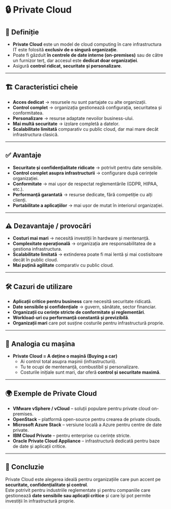 # 🔒 Private Cloud

## 📌 Definiție
- **Private Cloud** este un model de cloud computing în care infrastructura IT este folosită **exclusiv de o singură organizație**.  
- Poate fi găzduit **în centrele de date interne (on-premises)** sau de către un furnizor terț, dar accesul este **dedicat doar organizației**.  
- Asigură **control ridicat, securitate și personalizare**.

---

## 🏗️ Caracteristici cheie
- **Acces dedicat** → resursele nu sunt partajate cu alte organizații.  
- **Control complet** → organizația gestionează configurația, securitatea și conformitatea.  
- **Personalizare** → resurse adaptate nevoilor business-ului.  
- **Mai multă securitate** → izolare completă a datelor.  
- **Scalabilitate limitată** comparativ cu public cloud, dar mai mare decât infrastructura clasică.  

---

## ✅ Avantaje
- **Securitate și confidențialitate ridicate** → potrivit pentru date sensibile.  
- **Control complet asupra infrastructurii** → configurare după cerințele organizației.  
- **Conformitate** → mai ușor de respectat reglementările (GDPR, HIPAA, etc.).  
- **Performanță garantată** → resurse dedicate, fără competiție cu alți clienți.  
- **Portabilitate a aplicațiilor** → mai ușor de mutat în interiorul organizației.  

---

## ⚠️ Dezavantaje / provocări
- **Costuri mai mari** → necesită investiții în hardware și mentenanță.  
- **Complexitate operațională** → organizația are responsabilitatea de a gestiona infrastructura.  
- **Scalabilitate limitată** → extinderea poate fi mai lentă și mai costisitoare decât în public cloud.  
- **Mai puțină agilitate** comparativ cu public cloud.  

---

## 🛠️ Cazuri de utilizare
- **Aplicații critice pentru business** care necesită securitate ridicată.  
- **Date sensibile și confidențiale** → guvern, sănătate, sector financiar.  
- **Organizații cu cerințe stricte de conformitate și reglementări**.  
- **Workload-uri cu performanță constantă și previzibilă**.  
- **Organizații mari** care pot susține costurile pentru infrastructură proprie.  

---

## 🚗 Analogia cu mașina
- **Private Cloud = A deține o mașină (Buying a car)**  
  - Ai control total asupra mașinii (infrastructurii).  
  - Tu te ocupi de mentenanță, combustibil și personalizare.  
  - Costurile inițiale sunt mari, dar oferă **control și securitate maximă**.  

---

## 🌍 Exemple de Private Cloud
- **VMware vSphere / vCloud** – soluții populare pentru private cloud on-premises.  
- **OpenStack** – platformă open-source pentru crearea de private clouds.  
- **Microsoft Azure Stack** – versiune locală a Azure pentru centre de date private.  
- **IBM Cloud Private** – pentru enterprise cu cerințe stricte.  
- **Oracle Private Cloud Appliance** – infrastructură dedicată pentru baze de date și aplicații critice.  

---

## 📝 Concluzie
Private Cloud este alegerea ideală pentru organizațiile care pun accent pe **securitate, confidențialitate și control**.  
Este potrivit pentru industriile reglementate și pentru companiile care gestionează **date sensibile sau aplicații critice** și care își pot permite investiții în infrastructură proprie.
